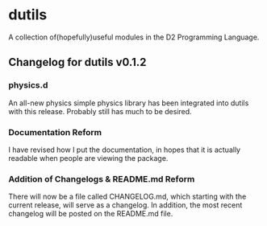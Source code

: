 # dutils
A collection of(hopefully)useful modules in the D2 Programming Language.
## Changelog for dutils v0.1.2
### physics.d
An all-new physics simple physics library has been integrated into dutils with this release.  Probably still has much to be desired.
### Documentation Reform
I have revised how I put the documentation, in hopes that it is actually readable when people are viewing the package.
### Addition of Changelogs & README.md Reform
There will now be a file called CHANGELOG.md, which starting with the current release, will serve as a changelog.  In addition, the most recent changelog will be posted on the README.md file.
